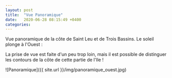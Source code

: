 ```yaml
---
layout: post
title:  "Vue Panoramique"
date:   2020-06-28 08:15:49 +0400
categories: 
---
```



Vue panoramique de la côte de Saint Leu et de Trois Bassins. Le soleil plonge à l'Ouest :

La prise de vue est faite d'un peu trop loin, mais il est possible de distinguer les contours de la côte de cette partie de l'Ile !

![Panoramique]({{ site.url }}/img/panoramique_ouest.jpg)

